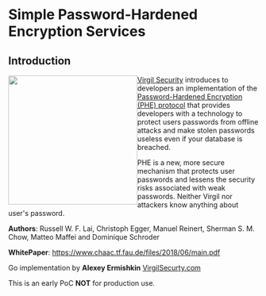 # Simple Password-Hardened Encryption Services

## Introduction
<a href="https://passw0rd.io/"><img width="260px" src="https://cdn.virgilsecurity.com/assets/images/github/logos/passw0rd.png" align="left" hspace="0" vspace="0"></a>[Virgil Security](https://virgilsecurity.com) introduces to developers an implementation of the [Password-Hardened Encryption (PHE) protocol](https://www.chaac.tf.fau.de/files/2018/06/main.pdf) that provides developers with a technology to protect users passwords from offline attacks and make stolen passwords useless even if your database is breached.

PHE is a new, more secure mechanism that protects user passwords and lessens the security risks associated with weak passwords. Neither Virgil nor attackers know anything about user's password.


**Authors**: Russell W. F. Lai, Christoph Egger, Manuel Reinert, Sherman S. M. Chow, Matteo Maffei and Dominique Schroder

**WhitePaper**: https://www.chaac.tf.fau.de/files/2018/06/main.pdf

Go implementation by **Alexey Ermishkin** [VirgilSecurty.com](https://virgilsecurity.com)

This is an early PoC **NOT** for production use.
